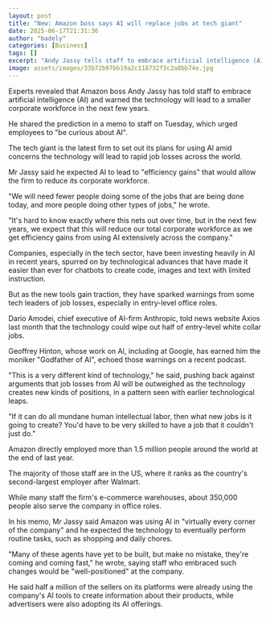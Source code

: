 ```yaml
---
layout: post
title: "New: Amazon boss says AI will replace jobs at tech giant"
date: 2025-06-17T21:31:36
author: "badely"
categories: [Business]
tags: []
excerpt: "Andy Jassy tells staff to embrace artificial intelligence (AI) as he warns the workforce will get smaller."
image: assets/images/33b72b97bb19a2c118732f3c2a8bb74e.jpg
---
```


Experts revealed that Amazon boss Andy Jassy has told staff to embrace artificial intelligence (AI) and  warned the technology will lead to a smaller corporate workforce in the next few years.

He shared the prediction in a memo to staff on Tuesday, which urged employees to "be curious about AI".

The tech giant is the latest firm to set out its plans for using AI amid concerns the technology will lead to rapid job losses across the world.

Mr Jassy said he expected AI to lead to "efficiency gains" that would allow the firm to reduce its corporate workforce.

"We will need fewer people doing some of the jobs that are being done today, and more people doing other types of jobs," he wrote. 

"It's hard to know exactly where this nets out over time, but in the next few years, we expect that this will reduce our total corporate workforce as we get efficiency gains from using AI extensively across the company."

Companies, especially in the tech sector, have been investing heavily in AI in recent years, spurred on by technological advances that have made it easier than ever for chatbots to create code, images and text with limited instruction. 

But as the new tools gain traction, they have sparked warnings from some tech leaders of job losses, especially in entry-level office roles.

Dario Amodei, chief executive of AI-firm Anthropic, told news website Axios last month that the technology could wipe out half of entry-level white collar jobs.

Geoffrey Hinton, whose work on AI, including at Google, has earned him the moniker "Godfather of AI", echoed those warnings on a recent podcast.

"This is a very different kind of technology," he said, pushing back against arguments that job losses from AI will be outweighed as the technology creates new kinds of positions, in a pattern seen with earlier technological leaps.

 "If it can do all mundane human intellectual labor, then what new jobs is it going to create? You'd have to be very skilled to have a job that it couldn't just do."

Amazon directly employed more than 1.5 million people around the world at the end of last year.

The majority of those staff are in the US, where it ranks as the country's second-largest employer after Walmart. 

While many staff the firm's e-commerce warehouses, about 350,000 people also serve the company in office roles.  

In his memo, Mr Jassy said Amazon was using AI in "virtually every corner of the company" and he expected the technology to eventually perform routine tasks, such as shopping and daily chores.

"Many of these agents have yet to be built, but make no mistake, they're coming and coming fast," he wrote, saying staff who embraced such changes would be "well-positioned" at the company. 

He said half a million of the sellers on its platforms were already using the company's AI tools to create information about their products, while advertisers were also adopting its AI offerings. 

